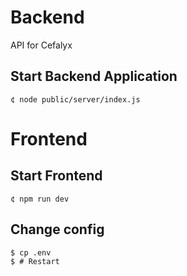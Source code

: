 # Backend

API for Cefalyx

## Start Backend Application

```shell
¢ node public/server/index.js
```

# Frontend

## Start Frontend

```shell
¢ npm run dev
```

## Change config

```shell
$ cp .env
$ # Restart
```
